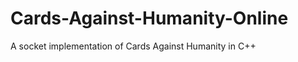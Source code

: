 Cards-Against-Humanity-Online
=============================

A socket implementation of Cards Against Humanity in C++ 
